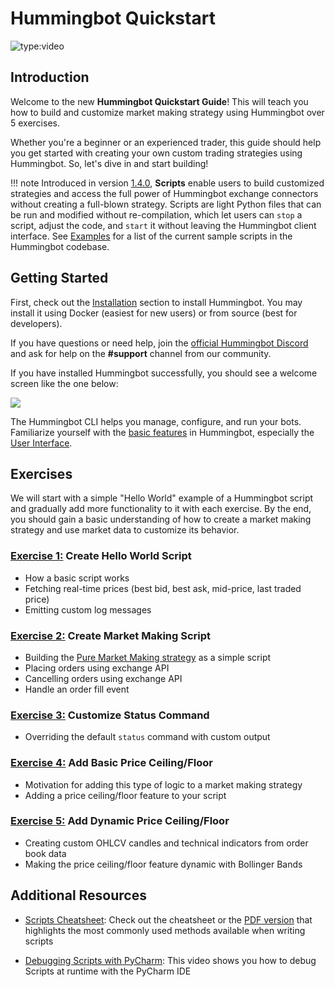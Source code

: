 # Hummingbot Quickstart

![type:video](https://www.youtube.com/embed/t3Su_F_SY_0)

## Introduction


Welcome to the new **Hummingbot Quickstart Guide**! This will teach you how to build and customize market making strategy using Hummingbot over 5 exercises.

Whether you're a beginner or an experienced trader, this guide should help you get started with creating your own custom trading strategies using Hummingbot. So, let's dive in and start building!

!!! note
    Introduced in version [1.4.0](/release-notes/1.4.0), **Scripts** enable users to build customized strategies and access the full power of Hummingbot exchange connectors without creating a full-blown strategy. Scripts are light Python files that can be run and modified without re-compilation, which let users can `stop` a script, adjust the code, and `start` it without leaving the Hummingbot client interface. See [Examples](/scripts/examples) for a list of the current sample scripts in the Hummingbot codebase.

## Getting Started

First, check out the [Installation](/installation/) section to install Hummingbot. You may install it using Docker (easiest for new users) or from source (best for developers).

If you have questions or need help, join the [official Hummingbot Discord](https://discord.gg/hummingbot) and ask for help on the **#support** channel from our community.

If you have installed Hummingbot successfully, you should see a welcome screen like the one below:

![](/assets/img/welcome.png)

The Hummingbot CLI helps you manage, configure, and run your bots. Familiarize yourself with the [basic features](/operation/) in Hummingbot, especially the [User Interface](/operation/user-interface/).

## Exercises

We will start with a simple "Hello World" example of a Hummingbot script and gradually add more functionality to it with each exercise. By the end, you should gain a basic understanding of how to create a market making strategy and use market data to customize its behavior.

### [Exercise 1:](custom-pmm-1.md) Create Hello World Script

- How a basic script works
- Fetching real-time prices (best bid, best ask, mid-price, last traded price)
- Emitting custom log messages

### [Exercise 2:](custom-pmm-2.md) Create Market Making Script

- Building the [Pure Market Making strategy](https://docs.hummingbot.org/strategies/pure-market-making/) as a simple script
- Placing orders using exchange API
- Cancelling orders using exchange API
- Handle an order fill event

### [Exercise 3:](custom-pmm-3.md) Customize Status Command

- Overriding the default `status` command with custom output

### [Exercise 4:](custom-pmm-4.md) Add Basic Price Ceiling/Floor

- Motivation for adding this type of logic to a market making strategy
- Adding a price ceiling/floor feature to your script

### [Exercise 5:](custom-pmm-5.md) Add Dynamic Price Ceiling/Floor

- Creating custom OHLCV candles and technical indicators from order book data
- Making the price ceiling/floor feature dynamic with Bollinger Bands

## Additional Resources

- [Scripts Cheatsheet](/scripts/cheatsheet): Check out the cheatsheet or the [PDF version](/scripts/cheatsheet.pdf) that highlights the most commonly used methods available when writing scripts

- [Debugging Scripts with PyCharm](https://www.youtube.com/watch?v=2O6Ge25rsLk): This video shows you how to debug Scripts at runtime with the PyCharm IDE
